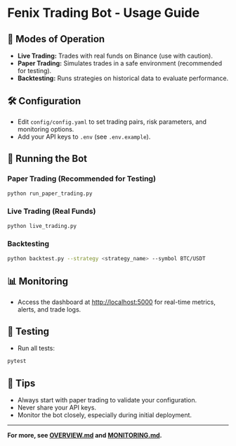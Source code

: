 # Fenix Trading Bot - Usage Guide

## 🚦 Modes of Operation

- **Live Trading:** Trades with real funds on Binance (use with caution).
- **Paper Trading:** Simulates trades in a safe environment (recommended for testing).
- **Backtesting:** Runs strategies on historical data to evaluate performance.

## 🛠️ Configuration

- Edit `config/config.yaml` to set trading pairs, risk parameters, and monitoring options.
- Add your API keys to `.env` (see `.env.example`).

## 🚀 Running the Bot

### Paper Trading (Recommended for Testing)
```bash
python run_paper_trading.py
```

### Live Trading (Real Funds)
```bash
python live_trading.py
```

### Backtesting
```bash
python backtest.py --strategy <strategy_name> --symbol BTC/USDT
```

## 📊 Monitoring

- Access the dashboard at [http://localhost:5000](http://localhost:5000) for real-time metrics, alerts, and trade logs.

## 🧪 Testing

- Run all tests:
```bash
pytest
```

## 📝 Tips

- Always start with paper trading to validate your configuration.
- Never share your API keys.
- Monitor the bot closely, especially during initial deployment.

---

**For more, see [OVERVIEW.md](OVERVIEW.md) and [MONITORING.md](MONITORING.md).**
